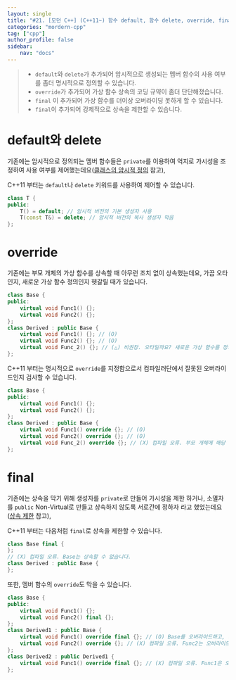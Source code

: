 ```yaml
---
layout: single
title: "#21. [모던 C++] (C++11~) 함수 default, 함수 delete, override, final"
categories: "mordern-cpp"
tag: ["cpp"]
author_profile: false
sidebar: 
    nav: "docs"
---
```


> * `default`와 `delete`가 추가되어 암시적으로 생성되는 멤버 함수의 사용 여부를 좀더 명시적으로 정의할 수 있습니다.
> * `override`가 추가되어 가상 함수 상속의 코딩 규약이 좀더 단단해졌습니다.
> * `final` 이 추가되어 가상 함수를 더이상 오버라이딩 못하게 할 수 있습니다.
> * `final`이 추가되어 강제적으로 상속을 제한할 수 있습니다.

# default와 delete

기존에는 암시적으로 정의되는 멤버 함수들은 `private`를 이용하여 억지로 가시성을 조정하여 사용 여부를 제어했는데요([클래스의 암시적 정의](https://tango1202.github.io/classic-cpp-oop/classic-cpp-oop-implicit-definition/) 참고), 

C++11 부터는 `default`나 `delete` 키워드를 사용하여 제어할 수 있습니다.

```cpp
class T {
public:
    T() = default; // 암시적 버전의 기본 생성자 사용
    T(const T&) = delete; // 암시적 버전의 복사 생성자 막음    
};
```

# override

기존에는 부모 개체의 가상 함수를 상속할 때 아무런 조치 없이 상속했는데요, 가끔 오타인지, 새로운 가상 함수 정의인지 헷갈릴 때가 있습니다. 

```cpp
class Base {
public:
    virtual void Func1() {};
    virtual void Func2() {};
};
class Derived : public Base {
    virtual void Func1() {}; // (O)
    virtual void Func2() {}; // (O)
    virtual void Func_2() {}; // (△) 비권장. 오타일까요? 새로운 가상 함수를 정의한 것일까요?
};
```

C++11 부터는 명시적으로 `override`를 지정함으로서 컴파일러단에서 잘못된 오버라이드인지 검사할 수 있습니다.

```cpp
class Base {
public:
    virtual void Func1() {};
    virtual void Func2() {};
};
class Derived : public Base {
    virtual void Func1() override {}; // (O)
    virtual void Func2() override {}; // (O)
    virtual void Func_2() override {}; // (X) 컴파일 오류. 부모 개체에 해당 멤버 없음
};
```

# final

기존에는 상속을 막기 위해 생성자를 `private`로 만들어 가시성을 제한 하거나, 소멸자를 `public` Non-Virtual로 만들고 상속하지 않도록 서로간에 정하자 라고 했었는데요([상속 제한](https://tango1202.github.io/classic-cpp-oop/classic-cpp-oop-inheritance/#%EC%83%81%EC%86%8D-%EC%A0%9C%ED%95%9C) 참고),

C++11 부터는 다음처럼 `final`로 상속을 제한할 수 있습니다.

```cpp
class Base final {
};
// (X) 컴파일 오류. Base는 상속할 수 없습니다.
class Derived : public Base {
};
```

또한, 멤버 함수의 `override`도 막을 수 있습니다.

```cpp
class Base {
public:
    virtual void Func1() {};
    virtual void Func2() final {};
};
class Derived1 : public Base {
    virtual void Func1() override final {}; // (O) Base를 오버라이드하고, 자식 개체에서는 오버라이드 못하게 합니다.
    virtual void Func2() override {}; // (X) 컴파일 오류. Func2는 오버라이드 할 수 없습니다.
}; 
class Derived2 : public Derived1 {
    virtual void Func1() override final {}; // (X) 컴파일 오류. Func1은 오버라이드 할 수 없습니다.
}; 
```
